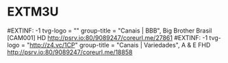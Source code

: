 # EXTM3U

#EXTINF: -1 tvg-logo = "" group-title = "Canais | BBB", Big Brother Brasil [CAM001] HD
http://psrv.io:80/9089247/coreurl.me/27861
#EXTINF: -1 tvg-logo = "http://z4.vc/1CP" group-title = "Canais | Variedades", A & E FHD
http://psrv.io:80/9089247/coreurl.me/18858
